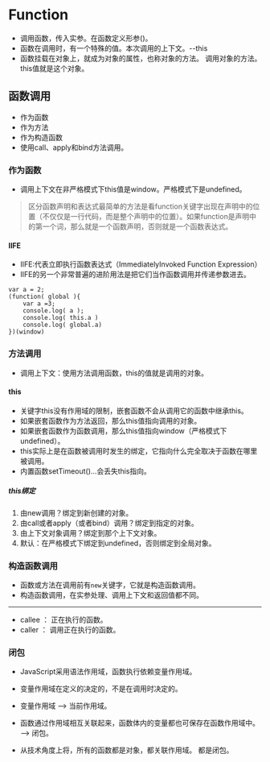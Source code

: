 # Function

* 调用函数，传入实参。在函数定义形参()。
* 函数在调用时，有一个特殊的值。本次调用的上下文。--this
* 函数挂载在对象上，就成为对象的属性，也称对象的方法。 调用对象的方法。this值就是这个对象。


## 函数调用
* 作为函数
* 作为方法
* 作为构造函数
* 使用call、apply和bind方法调用。

### 作为函数
* 调用上下文在非严格模式下this值是window。严格模式下是undefined。

>区分函数声明和表达式最简单的方法是看function关键字出现在声明中的位置（不仅仅是一行代码，而是整个声明中的位置）。如果function是声明中的第一个词，那么就是一个函数声明，否则就是一个函数表达式。

#### IIFE
* IIFE:代表立即执行函数表达式（ImmediatelyInvoked Function Expression）
* IIFE的另一个非常普遍的进阶用法是把它们当作函数调用并传递参数进去。
```
var a = 2;
(function( global ){
    var a =3;
    console.log( a );
    console.log( this.a )
    console.log( global.a)
})(window)
```


### 方法调用
* 调用上下文：使用方法调用函数，this的值就是调用的对象。


#### this
* 关键字this没有作用域的限制，嵌套函数不会从调用它的函数中继承this。
* 如果嵌套函数作为方法返回，那么this值指向调用的对象。
* 如果嵌套函数作为函数调用，那么this值指向window（严格模式下undefined）。
* this实际上是在函数被调用时发生的绑定，它指向什么完全取决于函数在哪里被调用。
* 内置函数setTimeout()...会丢失this指向。

##### this绑定
1. 由new调用？绑定到新创建的对象。
2. 由call或者apply（或者bind）调用？绑定到指定的对象。
3. 由上下文对象调用？绑定到那个上下文对象。
4. 默认：在严格模式下绑定到undefined，否则绑定到全局对象。



### 构造函数调用
* 函数或方法在调用前有`new`关键字，它就是构造函数调用。
* 构造函数调用，在实参处理、调用上下文和返回值都不同。

---
* callee ： 正在执行的函数。
* caller ： 调用正在执行的函数。


### 闭包
* JavaScript采用语法作用域，函数执行依赖变量作用域。
* 变量作用域在定义的决定的，不是在调用时决定的。
* 变量作用域 --> 当前作用域。
* 函数通过作用域相互关联起来，函数体内的变量都也可保存在函数作用域中。  --> 闭包。

* 从技术角度上将，所有的函数都是对象，都关联作用域。 都是闭包。

